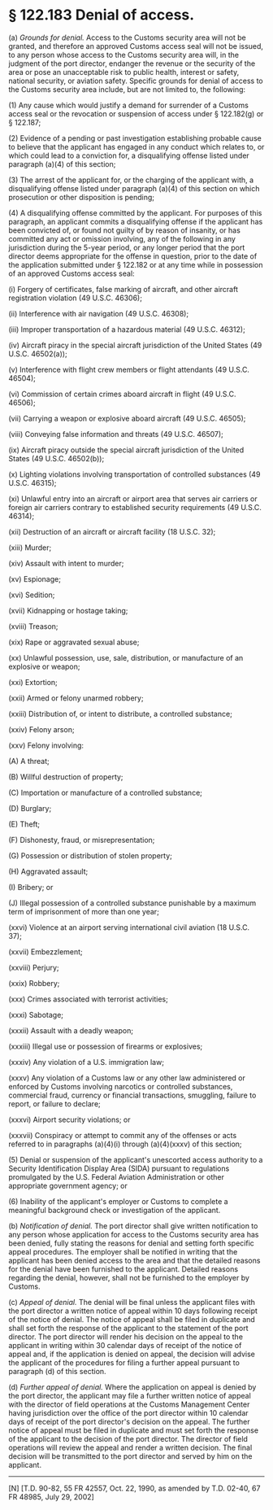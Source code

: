 # § 122.183   Denial of access.

(a) *Grounds for denial.* Access to the Customs security area will not be granted, and therefore an approved Customs access seal will not be issued, to any person whose access to the Customs security area will, in the judgment of the port director, endanger the revenue or the security of the area or pose an unacceptable risk to public health, interest or safety, national security, or aviation safety. Specific grounds for denial of access to the Customs security area include, but are not limited to, the following: 


(1) Any cause which would justify a demand for surrender of a Customs access seal or the revocation or suspension of access under § 122.182(g) or § 122.187; 


(2) Evidence of a pending or past investigation establishing probable cause to believe that the applicant has engaged in any conduct which relates to, or which could lead to a conviction for, a disqualifying offense listed under paragraph (a)(4) of this section; 


(3) The arrest of the applicant for, or the charging of the applicant with, a disqualifying offense listed under paragraph (a)(4) of this section on which prosecution or other disposition is pending; 


(4) A disqualifying offense committed by the applicant. For purposes of this paragraph, an applicant commits a disqualifying offense if the applicant has been convicted of, or found not guilty of by reason of insanity, or has committed any act or omission involving, any of the following in any jurisdiction during the 5-year period, or any longer period that the port director deems appropriate for the offense in question, prior to the date of the application submitted under § 122.182 or at any time while in possession of an approved Customs access seal: 


(i) Forgery of certificates, false marking of aircraft, and other aircraft registration violation (49 U.S.C. 46306); 


(ii) Interference with air navigation (49 U.S.C. 46308); 


(iii) Improper transportation of a hazardous material (49 U.S.C. 46312); 


(iv) Aircraft piracy in the special aircraft jurisdiction of the United States (49 U.S.C. 46502(a)); 


(v) Interference with flight crew members or flight attendants (49 U.S.C. 46504); 


(vi) Commission of certain crimes aboard aircraft in flight (49 U.S.C. 46506); 


(vii) Carrying a weapon or explosive aboard aircraft (49 U.S.C. 46505); 


(viii) Conveying false information and threats (49 U.S.C. 46507); 


(ix) Aircraft piracy outside the special aircraft jurisdiction of the United States (49 U.S.C. 46502(b)); 


(x) Lighting violations involving transportation of controlled substances (49 U.S.C. 46315); 


(xi) Unlawful entry into an aircraft or airport area that serves air carriers or foreign air carriers contrary to established security requirements (49 U.S.C. 46314); 


(xii) Destruction of an aircraft or aircraft facility (18 U.S.C. 32); 


(xiii) Murder; 


(xiv) Assault with intent to murder; 


(xv) Espionage; 


(xvi) Sedition; 


(xvii) Kidnapping or hostage taking; 


(xviii) Treason; 


(xix) Rape or aggravated sexual abuse; 


(xx) Unlawful possession, use, sale, distribution, or manufacture of an explosive or weapon; 


(xxi) Extortion; 


(xxii) Armed or felony unarmed robbery; 


(xxiii) Distribution of, or intent to distribute, a controlled substance; 


(xxiv) Felony arson; 


(xxv) Felony involving: 


(A) A threat; 


(B) Willful destruction of property; 


(C) Importation or manufacture of a controlled substance; 


(D) Burglary; 


(E) Theft; 


(F) Dishonesty, fraud, or misrepresentation; 


(G) Possession or distribution of stolen property; 


(H) Aggravated assault; 


(I) Bribery; or 


(J) Illegal possession of a controlled substance punishable by a maximum term of imprisonment of more than one year; 


(xxvi) Violence at an airport serving international civil aviation (18 U.S.C. 37); 


(xxvii) Embezzlement; 


(xxviii) Perjury; 


(xxix) Robbery; 


(xxx) Crimes associated with terrorist activities; 


(xxxi) Sabotage; 


(xxxii) Assault with a deadly weapon; 


(xxxiii) Illegal use or possession of firearms or explosives; 


(xxxiv) Any violation of a U.S. immigration law; 


(xxxv) Any violation of a Customs law or any other law administered or enforced by Customs involving narcotics or controlled substances, commercial fraud, currency or financial transactions, smuggling, failure to report, or failure to declare; 


(xxxvi) Airport security violations; or 


(xxxvii) Conspiracy or attempt to commit any of the offenses or acts referred to in paragraphs (a)(4)(i) through (a)(4)(xxxv) of this section; 


(5) Denial or suspension of the applicant's unescorted access authority to a Security Identification Display Area (SIDA) pursuant to regulations promulgated by the U.S. Federal Aviation Administration or other appropriate government agency; or 


(6) Inability of the applicant's employer or Customs to complete a meaningful background check or investigation of the applicant. 


(b) *Notification of denial.* The port director shall give written notification to any person whose application for access to the Customs security area has been denied, fully stating the reasons for denial and setting forth specific appeal procedures. The employer shall be notified in writing that the applicant has been denied access to the area and that the detailed reasons for the denial have been furnished to the applicant. Detailed reasons regarding the denial, however, shall not be furnished to the employer by Customs.


(c) *Appeal of denial.* The denial will be final unless the applicant files with the port director a written notice of appeal within 10 days following receipt of the notice of denial. The notice of appeal shall be filed in duplicate and shall set forth the response of the applicant to the statement of the port director. The port director will render his decision on the appeal to the applicant in writing within 30 calendar days of receipt of the notice of appeal and, if the application is denied on appeal, the decision will advise the applicant of the procedures for filing a further appeal pursuant to paragraph (d) of this section.


(d) *Further appeal of denial.* Where the application on appeal is denied by the port director, the applicant may file a further written notice of appeal with the director of field operations at the Customs Management Center having jurisdiction over the office of the port director within 10 calendar days of receipt of the port director's decision on the appeal. The further notice of appeal must be filed in duplicate and must set forth the response of the applicant to the decision of the port director. The director of field operations will review the appeal and render a written decision. The final decision will be transmitted to the port director and served by him on the applicant.



---

[N] [T.D. 90-82, 55 FR 42557, Oct. 22, 1990, as amended by T.D. 02-40, 67 FR 48985, July 29, 2002]




